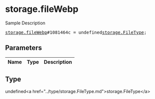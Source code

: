# storage.fileWebp

Sample Description

<pre>
<a href="../constructor/storage.fileWebp.md">storage.fileWebp</a>#1081464c = undefined<a href="../type/storage.FileType.md">storage.FileType</a>;
</pre>

## Parameters

| Name | Type | Description |
|------|:----:|-------------|

## Type

undefined&lt;a href=&#34;../type/storage.FileType.md&#34;&gt;storage.FileType&lt;/a&gt;
